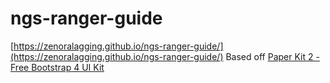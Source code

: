 # ngs-ranger-guide
[https://zenoralagging.github.io/ngs-ranger-guide/](https://zenoralagging.github.io/ngs-ranger-guide/)
Based off [Paper Kit 2 - Free Bootstrap 4 UI Kit](http://demos.creative-tim.com/paper-kit-2)
